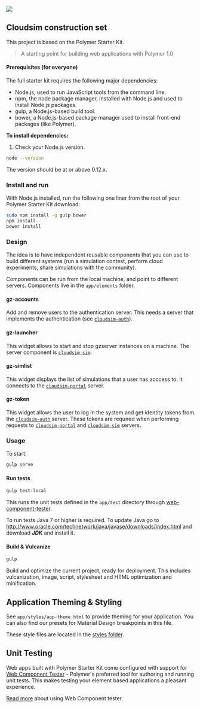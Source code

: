 ![](https://cloud.githubusercontent.com/assets/110953/7877439/6a69d03e-0590-11e5-9fac-c614246606de.png)
## Cloudsim construction set

This project is based on the Polymer Starter Kit.

> A starting point for building web applications with Polymer 1.0

#### Prerequisites (for everyone)

The full starter kit requires the following major dependencies:

- Node.js, used to run JavaScript tools from the command line.
- npm, the node package manager, installed with Node.js and used to install Node.js packages.
- gulp, a Node.js-based build tool.
- bower, a Node.js-based package manager used to install front-end packages (like Polymer).

**To install dependencies:**

1)  Check your Node.js version.

```sh
node --version
```

The version should be at or above 0.12.x.

### Install and run

With Node.js installed, run the following one liner from the root of your Polymer Starter Kit download:

```sh
sudo npm install -g gulp bower
npm install
bower install
```

### Design

The idea is to have independent reusable components that you can use to build
different systems (run a simulation contest, perform cloud experiments, share
simulations with the community).

Components can be run from the local machine, and point to different servers.
Components live in the `app/elements` folder.

#### gz-accounts

Add and remove users to the authentication server. This needs a server that
implements the authentication (see
[`cloudsim-auth`](https://bitbucket.org/osrf/cloudsim-auth)).

#### gz-launcher

This widget allows to start and stop gzserver instances on a machine. The server
 component is [`cloudsim-sim`](https://bitbucket.org/osrf/cloudsim-sim).

#### gz-simlist

This widget displays the list of simulations that a user has acccess to. It
connects to the
[`cloudsim-portal`](https://bitbucket.org/osrf/cloudsim-portal) server.

#### gz-token

This widget allows the user to log in the system and get identity tokens from
the [`cloudsim-auth`](https://bitbucket.org/osrf/cloudsim-auth) server. These
tokens are required when performing requests to
[`cloudsim-portal`](https://bitbucket.org/osrf/cloudsim-portal) and
[`cloudsim-sim`](https://bitbucket.org/osrf/cloudsim-sim) servers.

### Usage

To start:

```sh
gulp serve
```


#### Run tests

```sh
gulp test:local
```

This runs the unit tests defined in the `app/test` directory through [web-component-tester](https://github.com/Polymer/web-component-tester).

To run tests Java 7 or higher is required. To update Java go to http://www.oracle.com/technetwork/java/javase/downloads/index.html and download ***JDK*** and install it.

#### Build & Vulcanize

```sh
gulp
```

Build and optimize the current project, ready for deployment. This includes vulcanization, image, script, stylesheet and HTML optimization and minification.

## Application Theming & Styling

See `app/styles/app-theme.html` to provide theming for your application.
You can also find our presets for Material Design breakpoints in this file.

These style files are located in the [styles folder](app/styles/).

## Unit Testing

Web apps built with Polymer Starter Kit come configured with support for [Web Component Tester](https://github.com/Polymer/web-component-tester) - Polymer's preferred tool for authoring and running unit tests. This makes testing your element based applications a pleasant experience.

[Read more](https://github.com/Polymer/web-component-tester#html-suites) about using Web Component tester.


